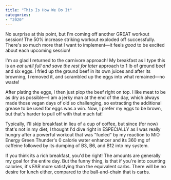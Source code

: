 ```yaml
---
title: "This Is How We Do It"
categories:
- "2020"
---
```


No surprise at this point, but I'm coming off another GREAT workout session! The 50% increase striking workout exploded off successfully.  There's so much more that I want to implement—it feels *good* to be excited about each upcoming session!

I'm *so* glad I returned to the carnivore approach!  My breakfast as I type this is an *eat until full and save the rest for later* approach to 1 lb of ground beef and six eggs.  I fried up the ground beef in its own juices and after its browning, I removed it, and scrambled up the eggs into what remained—no waste!  

After plating the eggs, I then just plop the beef right on top. I like meat to be as dry as possible—I am a jerky man at the end of the day, which always made those vegan days of old so challenging, so extracting the additional grease to be used for eggs was a win.  Now, I prefer my eggs to be brown, but that's harder to pull off with that much fat!

Typically, I'll skip breakfast in lieu of a cup of coffee, but since (for now) that's not in my diet, I thought I'd dive right in ESPECIALLY as I was really hungry after a powerful workout that was "fueled" by my reaction to MiO Energy Green Thunder's 0 calorie water enhancer and its 360 mg of caffeine followed by its dumping of B3, B6, and B12 into my system.

If you think its a rich breakfast, you'd be right!  The amounts are generally my goal for the entire day.   But the funny thing, is that if you're into counting calories, it's FAR more satisfying than the equivalent carbs.  There will be no desire for lunch either, compared to the ball-and-chain that is carbs.




  
